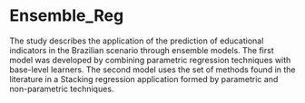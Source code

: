 # Ensemble_Reg

The study describes the application of the prediction of educational indicators in the Brazilian scenario through ensemble models. The first model was developed by combining parametric regression techniques with base-level learners. The second model uses the set of methods found in the literature in a Stacking regression application formed by parametric and non-parametric techniques. 
